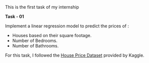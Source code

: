 This is the first task of my internship

**Task - 01**

Implement a linear regression model to predict the prices of :

* Houses based on their square footage.
* Number of Bedrooms.
* Number of Bathrooms.

For this task, I followed the <ins>House Price Dataset</ins> provided  by Kaggle.
